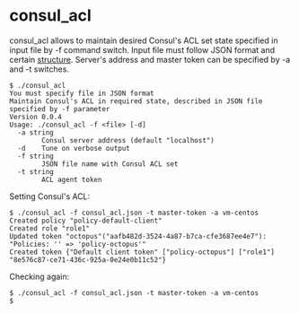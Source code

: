 # consul_acl

consul_acl allows to maintain desired Consul's ACL set state specified in input file by -f command switch.
Input file must follow JSON format and certain [structure](consul_acl.json). Server's address and master token can be specified by -a and -t switches.

```console
$ ./consul_acl 
You must specify file in JSON format
Maintain Consul's ACL in required state, described in JSON file specified by -f parameter
Version 0.0.4
Usage: ./consul_acl -f <file> [-d]
  -a string
    	Consul server address (default "localhost")
  -d	Tune on verbose output
  -f string
    	JSON file name with Consul ACL set
  -t string
    	ACL agent token

```

Setting Consul's ACL:
```console
$ ./consul_acl -f consul_acl.json -t master-token -a vm-centos
Created policy "policy-default-client"
Created role "role1"
Updated token "octopus"("aafb482d-3524-4a87-b7ca-cfe3687ee4e7"): "Policies: '' => 'policy-octopus'"
Created token {"Default client token" ["policy-octopus"] ["role1"] "8e576c87-ce71-436c-925a-0e24e0b11c52"}
```

Checking again:
```console
$ ./consul_acl -f consul_acl.json -t master-token -a vm-centos
$
```

